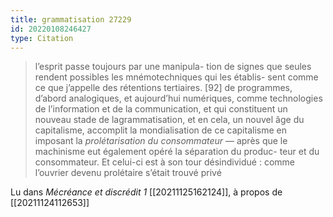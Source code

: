 ```yaml
---
title: grammatisation 27229
id: 20220108246427
type: Citation
---
```


> l’esprit passe toujours par une manipula- tion de signes que seules rendent possibles les mnémotechniques qui les établis- sent comme ce que j’appelle des rétentions tertiaires. [92] de programmes, d’abord analogiques, et aujourd’hui numériques, comme technologies de l’information et de la communication, et qui constituent un nouveau stade de lagrammatisation, et en cela, un nouvel âge du capitalisme, accomplit la mondialisation de ce capitalisme en imposant la *prolétarisation du consommateur* — après que le machinisme eut également opéré la séparation du produc- teur et du consommateur. Et celui-ci est à son tour désindividué : comme l’ouvrier devenu prolétaire s’était trouvé privé

Lu dans *Mécréance et discrédit 1* [[20211125162124]], à propos de [[20211124112653]]